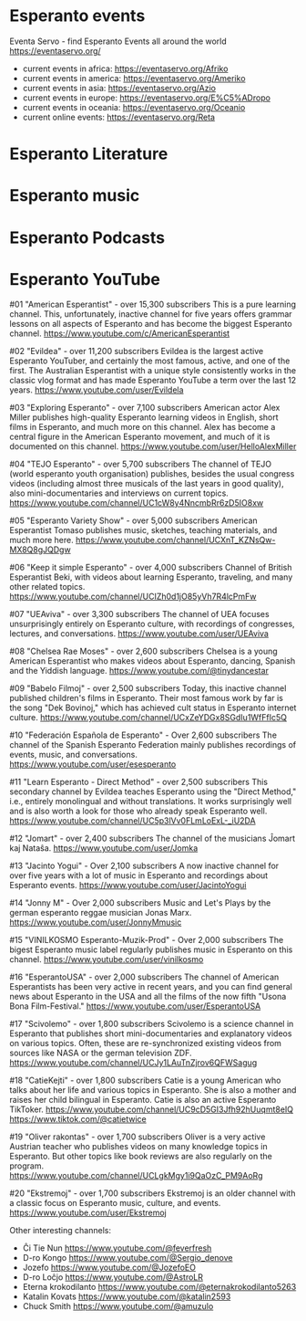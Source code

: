 # Esperanto events

Eventa Servo - find Esperanto Events all around the world https://eventaservo.org/
* current events in africa: https://eventaservo.org/Afriko
* current events in america: https://eventaservo.org/Ameriko
* current events in asia:  https://eventaservo.org/Azio
* current events in europe: https://eventaservo.org/E%C5%ADropo
* current events in oceania: https://eventaservo.org/Oceanio
* current online events: https://eventaservo.org/Reta

# Esperanto Literature
# Esperanto music
# Esperanto Podcasts

# Esperanto YouTube

#01 "American Esperantist" - over 15,300 subscribers
This is a pure learning channel. This, unfortunately, inactive channel for five years offers grammar lessons on all aspects of Esperanto and has become the biggest Esperanto channel.
https://www.youtube.com/c/AmericanEsperantist

#02 "Evildea" - over 11,200 subscribers
Evildea is the largest active Esperanto YouTuber, and certainly the most famous, active, and one of the first. The Australian Esperantist with a unique style consistently works in the classic vlog format and has made Esperanto YouTube a term over the last 12 years.
https://www.youtube.com/user/Evildela

#03 "Exploring Esperanto" - over 7,100 subscribers
American actor Alex Miller publishes high-quality Esperanto learning videos in English, short films in Esperanto, and much more on this channel. Alex has become a central figure in the American Esperanto movement, and much of it is documented on this channel.
https://www.youtube.com/user/HelloAlexMiller

#04 "TEJO Esperanto" - over 5,700 subscribers
The channel of TEJO (world esperanto youth organisation) publishes, besides the usual congress videos (including almost three musicals of the last years in good quality), also mini-documentaries and interviews on current topics.
https://www.youtube.com/channel/UC1cW8y4NncmbRr6zD5IO8xw

#05 "Esperanto Variety Show" - over 5,000 subscribers
American Esperantist Tomaso publishes music, sketches, teaching materials, and much more here.
https://www.youtube.com/channel/UCXnT_KZNsQw-MX8Q8gJQDgw

#06 "Keep it simple Esperanto" - over 4,000 subscribers
Channel of British Esperantist Beki, with videos about learning Esperanto, traveling, and many other related topics.
https://www.youtube.com/channel/UCIZh0d1jO85yVh7R4lcPmFw

#07 "UEAviva" - over 3,300 subscribers
The channel of UEA focuses unsurprisingly entirely on Esperanto culture, with recordings of congresses, lectures, and conversations.
https://www.youtube.com/user/UEAviva

#08 "Chelsea Rae Moses" - over 2,600 subscribers
Chelsea is a young American Esperantist who makes videos about Esperanto, dancing, Spanish and the Yiddish language.
https://www.youtube.com/@tinydancestar

#09 "Babelo Filmoj" - over 2,500 subscribers
Today, this inactive channel published children's films in Esperanto. Their most famous work by far is the song "Dek Bovinoj," which has achieved cult status in Esperanto internet culture.
https://www.youtube.com/channel/UCxZeYDGx8SGdIu1WfFfIc5Q

#10 "Federación Española de Esperanto" - Over 2,600 subscribers
The channel of the Spanish Esperanto Federation mainly publishes recordings of events, music, and conversations.
https://www.youtube.com/user/esesperanto

#11 "Learn Esperanto - Direct Method" - over 2,500 subscribers
This secondary channel by Evildea teaches Esperanto using the "Direct Method," i.e., entirely monolingual and without translations. It works surprisingly well and is also worth a look for those who already speak Esperanto well.
https://www.youtube.com/channel/UC5p3lVv0FLmLoExL-_iU2DA

#12 "Jomart" - over 2,400 subscribers
The channel of the musicians Ĵomart kaj Nataŝa.
https://www.youtube.com/user/Jomka

#13 "Jacinto Yogui" - Over 2,100 subscribers
A now inactive channel for over five years with a lot of music in Esperanto and recordings about Esperanto events.
https://www.youtube.com/user/JacintoYogui

#14 "Jonny M" - Over 2,000 subscribers
Music and Let's Plays by the german esperanto reggae musician Jonas Marx.
https://www.youtube.com/user/JonnyMmusic

#15 "VINILKOSMO Esperanto-Muzik-Prod" - Over 2,000 subscribers
The bigest Esperanto music label regularly publishes music in Esperanto on this channel.
https://www.youtube.com/user/vinilkosmo

#16 "EsperantoUSA" - over 2,000 subscribers
The channel of American Esperantists has been very active in recent years, and you can find general news about Esperanto in the USA and all the films of the now fifth "Usona Bona Film-Festival."
https://www.youtube.com/user/EsperantoUSA

#17 "Scivolemo" - over 1,800 subscribers
Scivolemo is a science channel in Esperanto that publishes short mini-documentaries and explanatory videos on various topics. Often, these are re-synchronized existing videos from sources like NASA or the german television ZDF.
https://www.youtube.com/channel/UCJy1LAuTnZjrov6QFWSagug

#18 "CatieKejti" - over 1,800 subscribers
Catie is a young American who talks about her life and various topics in Esperanto. She is also a mother and raises her child bilingual in Esperanto. Catie is also an active Esperanto TikToker.
https://www.youtube.com/channel/UC9cD5GI3Jfh92hUuqmt8eIQ
https://www.tiktok.com/@catietwice

#19 "Oliver rakontas" - over 1,700 subscribers
Oliver is a very active Austrian teacher who publishes videos on many knowledge topics in Esperanto. But other topics like book reviews are also regularly on the program.
https://www.youtube.com/channel/UCLgkMgy1i9QaOzC_PM9AoRg

#20 "Ekstremoj" - over 1,700 subscribers
Ekstremoj is an older channel with a classic focus on Esperanto music, culture, and events.
https://www.youtube.com/user/Ekstremoj

Other interesting channels:

* Ĉi Tie Nun https://www.youtube.com/@feverfresh
* D-ro Kongo https://www.youtube.com/@Sergio_denove
* Jozefo https://www.youtube.com/@JozefoEO
* D-ro Loĉjo https://www.youtube.com/@AstroLR
* Eterna krokodilanto https://www.youtube.com/@eternakrokodilanto5263
* Katalin Kovats https://www.youtube.com/@katalin2593
* Chuck Smith https://www.youtube.com/@amuzulo





